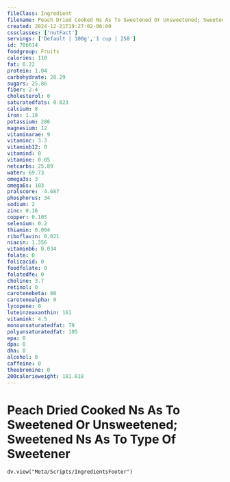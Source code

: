 ```yaml
---
fileClass: Ingredient
filename: Peach Dried Cooked Ns As To Sweetened Or Unsweetened; Sweetened Ns As To Type Of Sweetener
created: 2024-12-21T19:27:02-06:00
cssclasses: ['nutFact']
servings: ['Default | 100g','1 cup | 258']
id: 786614
foodgroup: Fruits
calories: 110
fat: 0.22
protein: 1.04
carbohydrate: 28.29
sugars: 25.86
fiber: 2.4
cholesterol: 0
saturatedfats: 0.023
calcium: 8
iron: 1.18
potassium: 286
magnesium: 12
vitaminarae: 9
vitaminc: 3.3
vitaminb12: 0
vitamind: 0
vitamine: 0.05
netcarbs: 25.89
water: 69.73
omega3s: 3
omega6s: 103
pralscore: -4.687
phosphorus: 34
sodium: 2
zinc: 0.16
copper: 0.105
selenium: 0.2
thiamin: 0.004
riboflavin: 0.021
niacin: 1.356
vitaminb6: 0.034
folate: 0
folicacid: 0
foodfolate: 0
folatedfe: 0
choline: 3.7
retinol: 0
carotenebeta: 88
carotenealpha: 0
lycopene: 0
luteinzeaxanthin: 161
vitamink: 4.5
monounsaturatedfat: 79
polyunsaturatedfat: 105
epa: 0
dpa: 0
dha: 0
alcohol: 0
caffeine: 0
theobromine: 0
200calorieweight: 181.818
---
```


# Peach Dried Cooked Ns As To Sweetened Or Unsweetened; Sweetened Ns As To Type Of Sweetener

```dataviewjs
dv.view("Meta/Scripts/IngredientsFooter")
```